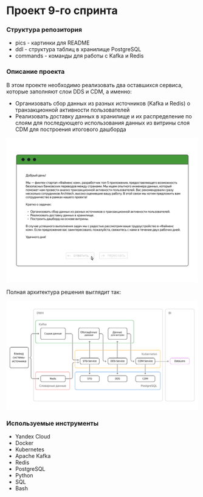 # Проект 9-го спринта

### Структура репозитория

- pics - картинки для README
- ddl - структура таблиц в хранилище PostgreSQL
- commands - команды для работы с Kafka и Redis

### Описание проекта

В этом проекте необходимо реализовать два оставшихся сервиса, которые заполняют слои DDS и CDM, а именно:

- Организовать сбор данных из разных источников (Kafka и Redis) о транзакционной активности пользователей
- Реализовать доставку данных в хранилище и их распределение по слоям для последующего использования данных из витрины слоя CDM для построения итогового дашборда

![Tasks](https://github.com/StaceyKuzmenko/de-project-sprint-9/blob/main/pics/Tasks.png)

Полная архитектура решения выглядит так:

![SA](https://github.com/StaceyKuzmenko/de-project-sprint-9/blob/main/pics/Solution_architecture.png)


### Используемые инструменты

- Yandex Cloud
- Docker
- Kubernetes
- Apache Kafka
- Redis
- PostgreSQL
- Python
- SQL
- Bash
